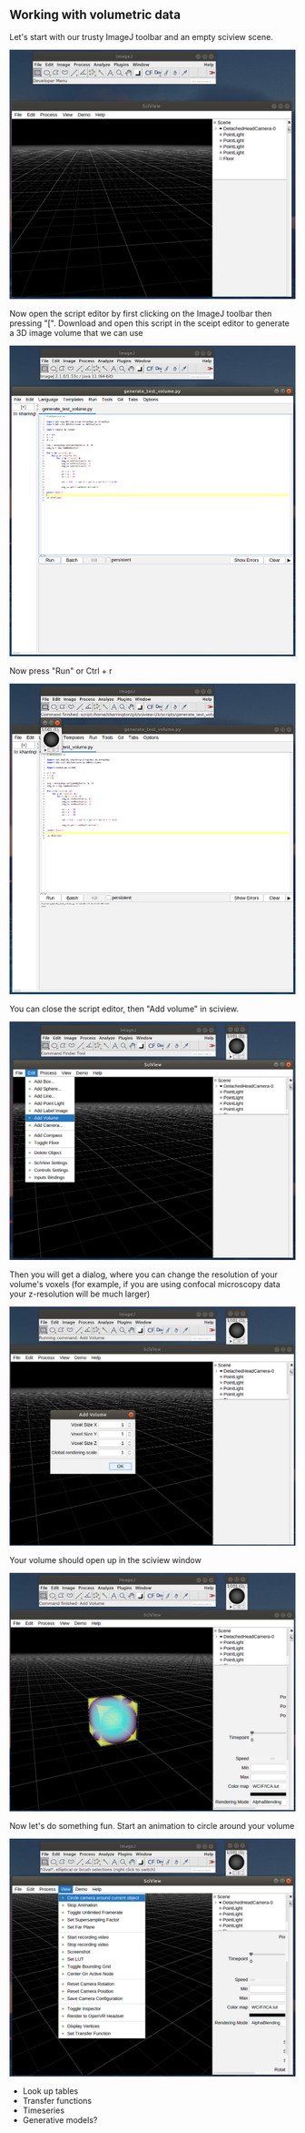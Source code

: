 ## Working with volumetric data

Let's start with our trusty ImageJ toolbar and an empty sciview scene.

![](../.gitbook/assets/basics/volumetric-data/imagej-empty-sciview.png)

Now open the script editor by first clicking on the ImageJ toolbar then pressing "[". Download and open this script in the sceipt editor to generate a 3D image volume that we can use

![](../.gitbook/assets/basics/volumetric-data/open-generate-test-volume-script.png)

Now press "Run" or Ctrl + r

![](../.gitbook/assets/basics/volumetric-data/generate-test-volume-output.png)

You can close the script editor, then "Add volume" in sciview.

![](../.gitbook/assets/basics/volumetric-data/add-volume.png)

Then you will get a dialog, where you can change the resolution of your volume's voxels (for example, if you are using confocal microscopy data your z-resolution will be much larger)

![](../.gitbook/assets/basics/volumetric-data/add-volume-dialog.png)

Your volume should open up in the sciview window

![](../.gitbook/assets/basics/volumetric-data/opened-volume-in-sciview.png)

Now let's do something fun. Start an animation to circle around your volume

![](../.gitbook/assets/basics/volumetric-data/circle-around-volume.png)



- Look up tables
- Transfer functions
- Timeseries
- Generative models?
